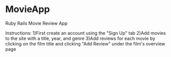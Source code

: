 # MovieApp
Ruby Rails Movie Review App

Instructions: 
1)First create an account using the "Sign Up" tab
2)Add movies to the site with a title, year, and genre
3)Add reviews for each movie by clicking on the film title and
clicking "Add Review" under the film's overview page
